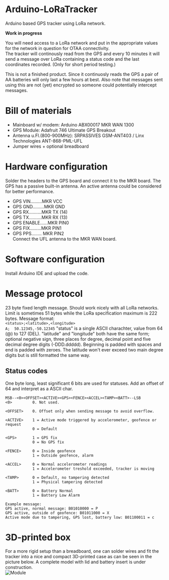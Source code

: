 # Arduino-LoRaTracker
Arduino based GPS tracker using LoRa network.

**Work in progress**

You will need access to a LoRa network and put in the appropriate values for the network in question for OTAA connectivity.  
The tracker will continously read from the GPS and every 10 minutes it will send a message over LoRa containing a status code and the last coordinates recorded. (Only for short period testing.)

This is not a finished product. Since it continuosly reads the GPS a pair of AA batteries will only last a few hours at best. Also note that messages sent using this are not (yet) encrypted so someone could potentially intercept messages.

# Bill of materials
* Mainboard w/ modem: Arduino ABX00017 MKR WAN 1300  
* GPS Module: Adafruit 746 Ultimate GPS Breakout
* Antenna u.Fl.(800-900MHz): SRPASSIVES GSM-ANT403 / Linx Technologies ANT-868-PML-UFL  
* Jumper wires + optional breadboard

# Hardware configuration
Solder the headers to the GPS board and connect it to the MKR board. The GPS has a passive built-in antenna. An active antenna could be considered for better performance.  
* GPS VIN.........MKR VCC  
* GPS GND.........MKR GND  
* GPS RX..........MKR TX (14)  
* GPS TX..........MKR RX (13)  
* GPS ENABLE......MKR PIN0  
* GPS FIX.........MKR PIN1  
* GPS PPS........ MKR PIN2  
Connect the UFL antenna to the MKR WAN board.  

# Software configuration
Install Arduino IDE and upload the code.  

# Message protocol
23 byte fixed length message. Should work nicely with all LoRa networks. Limit is sometimes 51 bytes while the LoRa specification maximum is 222 bytes.
Message format:  
```<status>;<latitude>,<longitude>```  
```A;  50.12345,-50.12345```
"status" is a single ASCII charachter, value from 64 (@) to 127 (DEL).
"latitude" and "longitude" both have the same form; optional negative sign, three places for degree, decimal point and five decimal degree digits (-DDD.ddddd). Beginning is padded with spaces and end is padded with zeroes. The latitude won't ever exceed two main degree digits but is still formatted the same way.

## Status codes
One byte long, least significant 6 bits are used for statuses. Add an offset of 64 and interpret as a ASCII char.
```
MSB--<0><OFFSET><ACTIVE><GPS><FENCE><ACCEL><TAMP><BATT>--LSB
<0>         0. Not used.

<OFFSET>    0. Offset only when sending message to avoid overflow.

<ACTIVE>    1 = Active mode triggered by accelerometer, geofence or request
            0 = Default 
            
<GPS>       1 = GPS fix
            0 = No GPS fix
            
<FENCE>     0 = Inside geofence
            1 = Outside geofence, alarm
            
<ACCEL>     0 = Normal accelerometer readings
            1 = Accelerometer treshold exceeded, tracker is moving
            
<TAMP>      0 = Default, no tampering detected
            1 = Physical tampering detected
            
<BATT>      0 = Battery Normal
            1 = Battery Low Alarm
            
Example message:
GPS active, normal message: B01010000 = P
GPS active, outside of geofence: B01011000 = X
Active mode due to tampering, GPS lost, battery low: B01100011 = c
```

# 3D-printed box
For a more rigid setup than a breadboard, one can solder wires and fit the tracker into a nice and compact 3D-printed case as can be seen in the picture below. A complete model with lid and battery insert is under construction.  
![Module](res/3D_Case_wAA.jpg)
